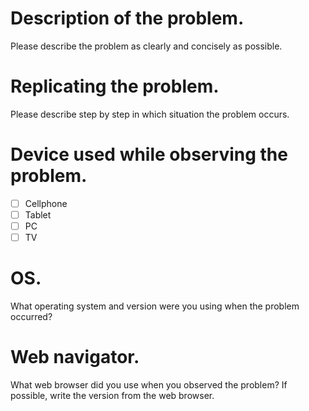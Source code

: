# Description of the problem.
Please describe the problem as clearly and concisely as possible.

# Replicating the problem.
Please describe step by step in which situation the problem occurs.

# Device used while observing the problem.
- [ ] Cellphone
- [ ] Tablet
- [ ] PC
- [ ] TV

# OS.
What operating system and version were you using when the problem occurred?

# Web navigator.
What web browser did you use when you observed the problem? If possible, write the version
from the web browser.
